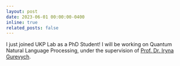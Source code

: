 ```yaml
---
layout: post
date: 2023-06-01 00:00:00-0400
inline: true
related_posts: false
---
```


I just joined UKP Lab as a PhD Student! I will be working on Quantum Natural Language Processing, under the supervision of [Prof. Dr. Iryna Gurevych](https://www.informatik.tu-darmstadt.de/ukp/ukp_home/staff_ukp/prof_dr_iryna_gurevych/index.en.jsp).